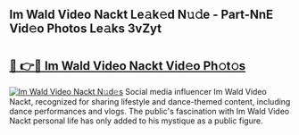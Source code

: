 ## Im Wald Video Nackt Le𝚊k𝚎d N𝚞𝚍e - Part-NnE Vid𝚎o Photos Le𝚊ks 3vZyt

# <h2><a href="http://fb54zz.evod.top/?m=Im+Wald+Video+Nackt">🔗 👉🔴 Im Wald Video Nackt Vid𝚎o Ph𝚘t𝚘s</a></h2>

[![Im Wald Video Nackt N𝚞d𝚎s](https://i.imgur.com/8V9OHl7.gif)](http://fb54zz.evod.top/?m=Im+Wald+Video+Nackt)
Social media influencer Im Wald Video Nackt, recognized for sharing lifestyle and dance-themed content, including dance performances and vlogs. The public's fascination with Im Wald Video Nackt personal life has only added to his mystique as a public figure. 
